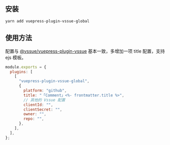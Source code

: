 ## 安装

```
yarn add vuepress-plugin-vssue-global
```

## 使用方法

配置与 [@vssue/vuepress-plugin-vssue](https://vssue.js.org/zh/guide/vuepress.html) 基本一致，多增加一项 title 配置，支持 ejs 模板。

```js
module.exports = {
  plugins: [
    [
      "vuepress-plugin-vssue-global",
      {
        platform: "github",
        title: "「Comment」<%- frontmatter.title %>",
        // 其他的 Vssue 配置
        clientId: "",
        clientSecret: "",
        owner: "",
        repo: "",
      },
    ],
  ],
};
```

